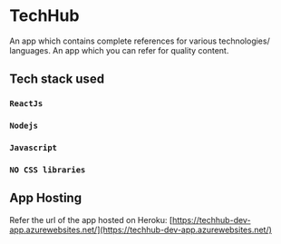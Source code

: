 # TechHub 

An app which contains complete references for various technologies/ languages.
An app which you can refer for quality content.

## Tech stack used


### `ReactJs`
### `Nodejs`
### `Javascript`
### `NO CSS libraries`


## App Hosting

Refer the url of the app hosted on Heroku: [https://techhub-dev-app.azurewebsites.net/](https://techhub-dev-app.azurewebsites.net/)